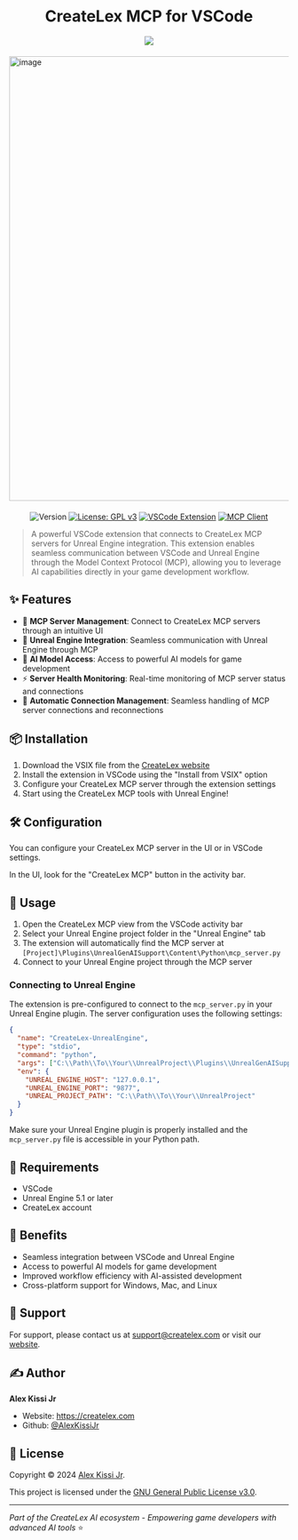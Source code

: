 <div align="center">
<h1>CreateLex MCP for VSCode</h1>
</div>
<div align="center">

[![](https://img.shields.io/badge/CreateLex-MCP-blue)](https://createlex.com)

</div>
<div style="display: flex; justify-content: center; gap: 20px; margin: 20px 0;">
  <img width="800" alt="image" src="./demo.gif" />
</div>
<div align="center">

![Version](https://img.shields.io/badge/version-0.0.41-blue.svg?cacheSeconds=2592000)
[![License: GPL v3](https://img.shields.io/badge/License-GPLv3-blue.svg)](https://www.gnu.org/licenses/gpl-3.0)
[![VSCode Extension](https://img.shields.io/badge/VSCode-Extension-blue.svg?logo=visual-studio-code)](https://code.visualstudio.com/api/references/extension-guidelines)
[![MCP Client](https://img.shields.io/badge/MCP-Client-green.svg)](https://modelcontextprotocol.io/clients)



</div>

> A powerful VSCode extension that connects to CreateLex MCP servers for Unreal Engine integration. This extension enables seamless communication between VSCode and Unreal Engine through the Model Context Protocol (MCP), allowing you to leverage AI capabilities directly in your game development workflow.

## ✨ Features

- 🔧 **MCP Server Management**: Connect to CreateLex MCP servers through an intuitive UI
- 🚀 **Unreal Engine Integration**: Seamless communication with Unreal Engine through MCP
- 🎯 **AI Model Access**: Access to powerful AI models for game development
- ⚡ **Server Health Monitoring**: Real-time monitoring of MCP server status and connections
- 🔄 **Automatic Connection Management**: Seamless handling of MCP server connections and reconnections


## 📦 Installation

1. Download the VSIX file from the [CreateLex website](https://createlex.com)
2. Install the extension in VSCode using the "Install from VSIX" option
3. Configure your CreateLex MCP server through the extension settings
4. Start using the CreateLex MCP tools with Unreal Engine!

## 🛠️ Configuration

You can configure your CreateLex MCP server in the UI or in VSCode settings.

In the UI, look for the "CreateLex MCP" button in the activity bar.

## 🚀 Usage

1. Open the CreateLex MCP view from the VSCode activity bar
2. Select your Unreal Engine project folder in the "Unreal Engine" tab
3. The extension will automatically find the MCP server at `[Project]\Plugins\UnrealGenAISupport\Content\Python\mcp_server.py`
4. Connect to your Unreal Engine project through the MCP server

### Connecting to Unreal Engine

The extension is pre-configured to connect to the `mcp_server.py` in your Unreal Engine plugin. The server configuration uses the following settings:

```json
{
  "name": "CreateLex-UnrealEngine",
  "type": "stdio",
  "command": "python",
  "args": ["C:\\Path\\To\\Your\\UnrealProject\\Plugins\\UnrealGenAISupport\\Content\\Python\\mcp_server.py"],
  "env": {
    "UNREAL_ENGINE_HOST": "127.0.0.1",
    "UNREAL_ENGINE_PORT": "9877",
    "UNREAL_PROJECT_PATH": "C:\\Path\\To\\Your\\UnrealProject"
  }
}
```

Make sure your Unreal Engine plugin is properly installed and the `mcp_server.py` file is accessible in your Python path.

## 🔗 Requirements

- VSCode
- Unreal Engine 5.1 or later
- CreateLex account

## 🌟 Benefits

- Seamless integration between VSCode and Unreal Engine
- Access to powerful AI models for game development
- Improved workflow efficiency with AI-assisted development
- Cross-platform support for Windows, Mac, and Linux

## 👥 Support

For support, please contact us at [support@createlex.com](mailto:support@createlex.com) or visit our [website](https://createlex.com).

## ✍️ Author

**Alex Kissi Jr**

* Website: https://createlex.com
* Github: [@AlexKissiJr](https://github.com/AlexKissiJr)

## 📝 License

Copyright © 2024 [Alex Kissi Jr](https://createlex.com).

This project is licensed under the [GNU General Public License v3.0](LICENSE).

---

_Part of the CreateLex AI ecosystem - Empowering game developers with advanced AI tools_ ⭐️
